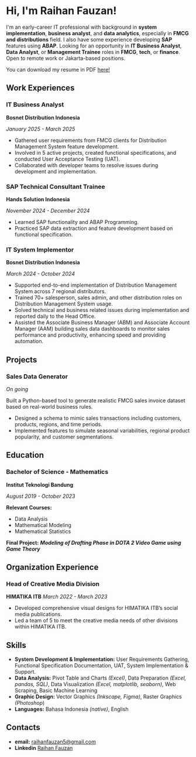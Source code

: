 # Hi, I'm Raihan Fauzan!
I'm an early-career IT professional with background in **system implementation**, **business analyst**, and **data analytics**, especially in **FMCG and distributions** field. I also have some experience developing **SAP** features using **ABAP**. Looking for an opportunity in **IT Business Analyst**, **Data Analyst**, or **Management Trainee** roles in **FMCG**, **tech**, or **finance**. Open to remote work or Jakarta-based positions.

You can download my resume in PDF [here!](https://raihan-fauzan.github.io/document/Resume%20-%20Raihan%20Fauzan%20-%20170924.pdf)

## Work Experiences

### IT Business Analyst
**Bosnet Distribution Indonesia**

*January 2025 - March 2025*
- Gathered user requirements from FMCG clients for Distribution Management System feature development.
- Involved in 5 active projects, created functional specifications, and conducted User Acceptance Testing (UAT).
- Collaborated with developer teams to resolve issues during development and implementation.
  
### SAP Technical Consultant Trainee
**Hands Solution Indonesia**

*November 2024 - December 2024*
- Learned SAP functionality and ABAP Programming.
- Practiced SAP data extraction and feature development based on functional specification.

### IT System Implementor 
**Bosnet Distribution Indonesia**

*March 2024 - October 2024*
- Supported end-to-end implementation of Distribution Management System across 7 regional distributors.
- Trained 70+ salesperson, sales admin, and other distribution roles on Distribution Management System usage.
- Solved technical and business related issues during implementation and reported daily to the Head Office.
- Assisted the Associate Business Manager (ABM) and Associate Account Manager (AAM) building sales data dashboards to monitor sales performance and productivity, enhancing speed and providing automation.

## Projects

### Sales Data Generator
*On going*

Built a Python-based tool to generate realistic FMCG sales invoice dataset based on real-world business rules.
- Designed a schema to mimic sales transactions including customers, products, regions, and time periods.
- Implemented features to simulate seasonal variabilities, regional product popularity, and customer segmentations.


## Education

### Bachelor of Science - Mathematics
**Institut Teknologi Bandung**

*August 2019 - October 2023*

**Relevant Courses:**
- Data Analysis
- Mathematical Modeling
- Mathematical Statistics

**Final Project:** ***Modeling of Drafting Phase in DOTA 2 Video Game using Game Theory***

## Organization Experience

### Head of Creative Media Division
**HIMATIKA ITB**
*March 2022 - March 2023*

- Developed comprehensive visual designs for HIMATIKA ITB’s social media publications.
- Led a team of 5 to meet the creative media needs of other divisions within HIMATIKA ITB.

## Skills
- **System Development & Implementation:** User Requirements Gathering, Functional Specification Documentation, UAT, System Implementation & Support.
- **Data Analysis:** Pivot Table and Charts *(Excel)*, Data Preparation *(Excel, pandas, SQL)*, Data Visualization *(Excel, matplotlib, seaborn)*, Web Scraping, Basic Machine Learning
- **Graphic Design:** Vector Graphics *(Inkscape, Figma)*, Raster Graphics *(Photoshop*)
- **Languages:** Bahasa Indonesia *(native)*, English

## Contacts
- **email:** raihanfauzan5@gmail.com
- **Linkedin** [Raihan Fauzan](https://www.linkedin.com/in/raihanfauzan/)
